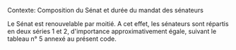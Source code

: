 Contexte: Composition du Sénat et durée du mandat des sénateurs

Le Sénat est renouvelable par moitié. A cet effet, les sénateurs sont répartis en deux séries 1 et 2, d'importance approximativement égale, suivant le tableau n° 5 annexé au présent code.